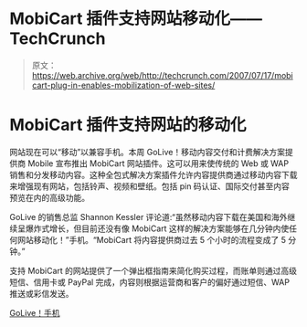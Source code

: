 # MobiCart 插件支持网站移动化——TechCrunch

> 原文：<https://web.archive.org/web/http://techcrunch.com/2007/07/17/mobicart-plug-in-enables-mobilization-of-web-sites/>

# MobiCart 插件支持网站的移动化

网站现在可以“移动”以兼容手机。本周 GoLive！移动内容交付和计费解决方案提供商 Mobile 宣布推出 MobiCart 网站插件。这可以用来使传统的 Web 或 WAP 销售和分发移动内容。这种全包式解决方案插件允许内容提供商通过移动内容下载来增强现有网站，包括铃声、视频和壁纸。包括 pin 码认证、国际交付甚至内容预览在内的高级功能。

GoLive 的销售总监 Shannon Kessler 评论道:“虽然移动内容下载在美国和海外继续呈爆炸式增长，但目前还没有像 MobiCart 这样的解决方案能够在几分钟内使任何网站移动化！”手机。“MobiCart 将内容提供商过去 5 个小时的流程变成了 5 分钟。”

支持 MobiCart 的网站提供了一个弹出框指南来简化购买过程，而账单则通过高级短信、信用卡或 PayPal 完成，内容则根据运营商和客户的偏好通过短信、WAP 推送或彩信发送。

[GoLive！手机](https://web.archive.org/web/20210918060135/http://www.golivemobile.com/)